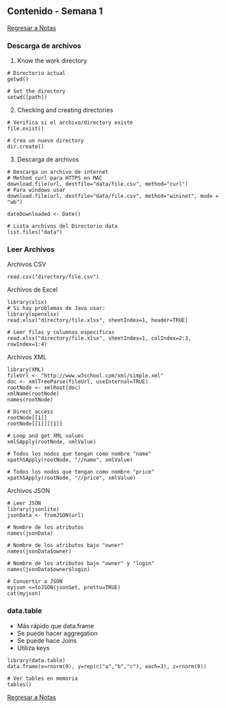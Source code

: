 ## Contenido - Semana 1
[Regresar a Notas](notes.md#semana-1)

### Descarga de archivos

1. Know the work directory
````Rscript
# Directorio actual
getwd()

# Set the directory
setwd([path])
````

2. Checking and creating directories
````Rscript
# Verifica si el archivo/directory existe
file.exist()

# Crea un nuevo directory
dir.create()
````

3. Descarga de archivos
````Rscript
# Descarga un archivo de internet
# Method curl para HTTPS en MAC
download.file(url, destfile="data/file.csv", method="curl")
# Para windows usar
download.file(url, destfile="data/file.csv", method="wininet", mode = "wb")

dateDownloaded <- Date()

# Lista archivos del Directorio data
list.files("data")
````

### Leer Archivos

Archivos CSV
```Rscript
read.csv("directory/file.csv")
```

Archivos de Excel
```Rscript
library(xlsx)
# Si hay problemas de Java usar:
library(openxlsx)
read.xlsx("directory/file.xlsx", sheetIndex=1, header=TRUE)

# Leer filas y columnas especificas
read.xlsx("directory/file.xlsx", sheetIndex=1, colIndex=2:3, rowIndex=1:4)
```

Archivos XML
```Rscript
library(XML)
fileUrl <- "http://www.w3school.com/xml/simple.xml"
doc <- xmlTreeParse(fileUrl, useInternal=TRUE)
rootNode <- xmlRoot(doc)
xmlName(rootNode)
names(rootNode)

# Direct access
rootNode[[1]]
rootNode[[1]][[1]]

# Loop and get XML values
xmlSApply(rootNode, xmlValue)

# Todos los nodos que tengan como nombre "name"
xpathSApply(rootNode, "//name", xmlValue)

# Todos los nodos que tengan como nombre "price"
xpathSApply(rootNode, "//price", xmlValue)
```

Archivos JSON
```Rscript
# Leer JSON
library(jsonlite)
jsonData <- fromJSON(url)

# Nombre de los atributos
names(jsonData)

# Nombre de los atributos bajo "owner"
names(jsonData$owner)

# Nombre de los atributos bajo "owner" y "login"
names(jsonData$owner$login)

# Convertir a JSON
myjson <=toJSON(jsonSet, prettu=TRUE)
cat(myjson)
```

### data.table
- Más rápido que data.frame
- Se puede hacer aggregation
- Se puede hace Joins
- Utiliza keys

```Rscript
library(data.table)
data.frame(x=rnorm(9), y=rep(c("a","b","c"), each=3), z=rnorm(9))

# Ver tables en memoria
tables()
```

[Regresar a Notas](notes.md#semana-1)
